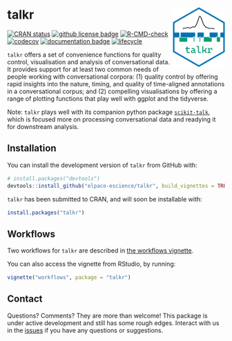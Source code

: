 
# talkr <a href="https://elpaco-escience.github.io/talkr/"><img src="man/figures/logo.png" align="right" height="138" /></a>

<!-- badges: start -->
[![CRAN status](https://www.r-pkg.org/badges/version/talkr)](https://cran.r-project.org/package=talkr)
[![github license badge](https://img.shields.io/github/license/elpaco-escience/talkr)](git@github.com:elpaco-escience/talkr)
[![R-CMD-check](https://github.com/elpaco-escience/talkr/actions/workflows/R-CMD-check.yaml/badge.svg)](https://github.com/elpaco-escience/talkr/actions/workflows/R-CMD-check.yaml)  [![codecov](https://codecov.io/github/elpaco-escience/talkr/graph/badge.svg?token=MTA2S1LLGH)](https://codecov.io/github/elpaco-escience/talkr)
[![documentation badge](https://img.shields.io/badge/pkgdown-documentation-khaki)](https://elpaco-escience.github.io/talkr/)
[![lifecycle](https://img.shields.io/badge/lifecycle-maturing-blue.svg)](https://lifecycle.r-lib.org/articles/stages.html#maturing)
<!-- badges: end -->

`talkr` offers a set of convenience functions for quality control, visualisation and analysis of conversational data.
It provides support for at least two common needs of people working with conversational corpora:
(1) quality control by offering rapid insights into the nature, timing, and quality of time-aligned annotations in a conversational corpus; and
(2) compelling visualisations by offering a range of plotting functions that play well with ggplot and the tidyverse. 

Note: `talkr` plays well with its companion python package [`scikit-talk`](https://github.com/elpaco-escience/scikit-talk), which is focused more on processing conversational data and readying it for downstream analysis.

## Installation

You can install the development version of `talkr` from GitHub with:

``` r
# install.packages("devtools")
devtools::install_github("elpaco-escience/talkr", build_vignettes = TRUE)
```

`talkr` has been submitted to CRAN, and will soon be installable with:
```r
install.packages("talkr")
```

## Workflows

Two workflows for `talkr` are described in [the workflows vignette](https://elpaco-escience.github.io/talkr/articles/workflows.html).


You can also access the vignette from RStudio, by running:

``` r
vignette("workflows", package = "talkr")
```

## Contact

Questions? Comments? They are more than welcome!
This package is under active development and still has some rough edges.
Interact with us in the [issues](https://github.com/elpaco-escience/talkr/issues) if you have any questions or suggestions.
